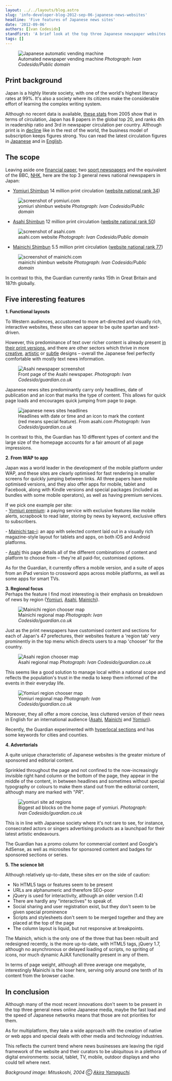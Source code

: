```yaml
---
layout: ../../layouts/blog.astro
slug: 'info-developer-blog-2012-sep-06-japanese-news-websites'
headline: 'Five features of Japanese news sites'
date: '2012-09-06'
authors: [Ivan Codesido]
standfirst: 'A brief look at the top three Japanese newspaper websites to see the current state of affairs and do a quick comparison with the Guardian website.<br /><br /><em>NB: if you open the Japanese pages in Google Chrome it will prompt you to have them translated into English. Hover over the images below to see the full image slide down.</em>'
tags: []
---
```



   <figure>
   <img alt="Japanese automatic vending machine" src="https://i.guim.co.uk/img/static/sys-images/Guardian/Pix/pictures/2012/9/5/1346855060281/japanese-vending-machine.jpg?width=620&quality=45&auto=format&fit=max&dpr=2&s=ad6cf24f413037a148ab3fb8fd3dfe2f" loading="lazy" />
   <figcaption>
     Automated newspaper vending machine
    <i>Photograph: Ivan Codesido/Public domain</i>
    </figcaption>
    </figure>

Print background
----------------

Japan is a highly literate society, with one of the world's highest literacy rates at 99%. It's also a society where its citizens make the considerable effort of learning the complex writing system.

Although no recent data is available, [these stats](http://en.wikipedia.org/wiki/List_of_newspapers_in_the_world_by_circulation) from 2005 show that in terms of circulation, Japan has 8 papers in the global top 20, and ranks 4th in readership ratio and 3rd in newspaper circulation per country. Although print is in [decline](http://www.japanfocus.org/-Peter-Alford/3318) like in the rest of the world, the business model of subscription keeps figures strong. You can read the latest circulation figures in [Japanese](http://adv.yomiuri.co.jp/yomiuri/busu/busu01a.html) and in [English](http://adv.yomiuri.co.jp/m-data/english/newspapers/index.html).

The scope
---------

Leaving aside one [financial paper](http://www.nikkei.com/), two [sport newspapers](http://www.sponichi.co.jp/) and the equivalent of the BBC, [NHK](http://www.nhk.or.jp/), here are the top 3 general news national newspapers in Japan:

*   [Yomiuri Shimbun](http://www.yomiuri.co.jp/) 14 million print circulation ([website national rank 34](http://www.alexa.com/siteinfo/yomiuri.co.jp))


   <figure>
   <img alt="screenshot of yomiuri.com" src="https://i.guim.co.uk/img/static/sys-images/Guardian/Pix/pictures/2012/9/7/1347008789858/Aviary_yomiuri-co-jp.png?width=620&quality=45&auto=format&fit=max&dpr=2&s=1ff4d51b7caa81e19cb6af8bcf99b421" loading="lazy" />
   <figcaption>
     yomiuri shimbun website
    <i>Photograph: Ivan Codesido/Public domain</i>
    </figcaption>
    </figure>

*   [Asahi Shimbun](http://www.asahi.com/) 12 million print circulation ([website national rank 50](http://www.alexa.com/siteinfo/asahi.com))


   <figure>
   <img alt="screenshot of asahi.com" src="https://i.guim.co.uk/img/static/sys-images/Guardian/Pix/pictures/2012/9/6/1346952546760/Aviary_asahi-com.png?width=620&quality=45&auto=format&fit=max&dpr=2&s=53c7008ace8d5414cb33494c1a88ef90" loading="lazy" />
   <figcaption>
     asahi.com website
    <i>Photograph: Ivan Codesido/Public domain</i>
    </figcaption>
    </figure>

*   [Mainichi Shimbun](http://mainichi.jp/index.html) 5.5 million print circulation ([website national rank 77](http://www.alexa.com/siteinfo/mainichi.jp))


   <figure>
   <img alt="screenshot of mainichi.com" src="https://i.guim.co.uk/img/static/sys-images/Guardian/Pix/pictures/2012/9/7/1347008875909/Aviary_mainichi-jp.png?width=620&quality=45&auto=format&fit=max&dpr=2&s=c6af4701b344a239932cf18a11ef117a" loading="lazy" />
   <figcaption>
     mainichi shimbun website
    <i>Photograph: Ivan Codesido/Public domain</i>
    </figcaption>
    </figure>

In contrast to this, the Guardian currently ranks 15th in Great Britain and 187th globally.

Five interesting features
-------------------------

**1\. Functional layouts**

To Western audiences, accustomed to more art-directed and visually rich, interactive websites, these sites can appear to be quite spartan and text-driven.

However, this predominance of text over richer content is already present [in their print versions](http://en.kiosko.net/jp/np/asahi_shimbun.html), and there are other sectors which thrive in more [creative](http://www.sal.ne.jp/), [artistic](http://www.hokusai.gr.jp/) or [subtle](http://www.ffffff.jp/) designs – overall the Japanese feel perfectly comfortable with mostly text news information.


   <figure>
   <img alt="Asahi newspaper screenshot" src="https://i.guim.co.uk/img/static/sys-images/Guardian/Pix/pictures/2012/9/10/1347297861494/print-asahi.png?width=620&quality=45&auto=format&fit=max&dpr=2&s=45be8eff59866bdf065b27dd0d65a14e" loading="lazy" />
   <figcaption>
     Front page of the Asahi newspaper.
    <i>Photograph: Ivan Codesido/guardian.co.uk</i>
    </figcaption>
    </figure>

Japanese news sites predominantly carry only headlines, date of publication and an icon that marks the type of content. This allows for quick page loads and encourages quick jumping from page to page.


   <figure>
   <img alt="japanese news sites headlines" src="https://i.guim.co.uk/img/static/sys-images/Guardian/Pix/pictures/2012/9/10/1347297540583/trails.png?width=620&quality=45&auto=format&fit=max&dpr=2&s=c423ca79807c65fb869b6ab1995445f5" loading="lazy" />
   <figcaption>
     Headlines with date or time and an icon to mark the content (red means special feature). From asahi.com
    <i>Photograph: Ivan Codesido/guardian.co.uk</i>
    </figcaption>
    </figure>

In contrast to this, the Guardian has 10 different types of content and the large size of the homepage accounts for a fair amount of all page impressions.

**2\. From WAP to app**

Japan was a world leader in the development of the mobile platform under WAP, and these sites are clearly optimised for fast rendering in smaller screens for quickly jumping between links. All three papers have mobile optimised versions, and they also offer apps for mobile, tablet and Facebook, along with Kindle versions and special packages (included as bundles with some mobile operators), as well as having premium services.

If we pick one example per site:  
\- [Yomiuri premium](http://premium.yomiuri.co.jp/html/pc/index.html): a paying service with exclusive features like mobile alerts, scrapbook to read later, storing by news by keyword, exclusive offers to subscribers.

\- [Mainichi tap-i](http://www.mainichi.co.jp/tap-i/about/): an app with selected content laid out in a visually rich magazine-style layout for tablets and apps, on both iOS and Android platforms.

\- [Asahi](http://digital.asahi.com/info/functions/index.html) this page details all of the different combinations of content and platform to choose from – they're all paid-for, customised options.

As for the Guardian, it currently offers a mobile version, and a suite of apps from an iPad version to crossword apps across mobile platforms, as well as some apps for smart TVs.

**3\. Regional focus**  
Perhaps the feature I find most interesting is their emphasis on breakdown of news by region ([Yomiuri](http://www.yomiuri.co.jp/e-japan/), [Asahi](http://mytown.asahi.com/), [Mainichi](http://mainichi.jp/area/)).


   <figure>
   <img alt="Mainichi region chooser map" src="https://i.guim.co.uk/img/static/sys-images/Guardian/Pix/pictures/2012/9/7/1347009623304/Aviary_mainichi-jp_region.png?width=620&quality=45&auto=format&fit=max&dpr=2&s=5db836e5fef1c9c6af337cf7de0f44bb" loading="lazy" />
   <figcaption>
     Mainichi regional map
    <i>Photograph: Ivan Codesido/guardian.co.uk</i>
    </figcaption>
    </figure>

Just as the print newspapers have customised content and sections for each of Japan's 47 prefectures, their websites feature a 'region tab' very prominently in the top menu which directs users to a map 'chooser' for the country.


   <figure>
   <img alt="Asahi region chooser map" src="https://i.guim.co.uk/img/static/sys-images/Guardian/Pix/pictures/2012/9/7/1347009653012/Aviary_mytown-asahi-com_region.png?width=620&quality=45&auto=format&fit=max&dpr=2&s=6a862ba7d3011209c476ac8725d1b0e3" loading="lazy" />
   <figcaption>
     Asahi regional map
    <i>Photograph: Ivan Codesido/guardian.co.uk</i>
    </figcaption>
    </figure>

This seems like a good solution to manage local within a national scope and reflects the population's trust in the media to keep them informed of the events in their everyday life.


   <figure>
   <img alt="Yomiuri region chooser map" src="https://i.guim.co.uk/img/static/sys-images/Guardian/Pix/pictures/2012/9/7/1347009678344/Aviary_yomiuri-co-jp_regions.png?width=620&quality=45&auto=format&fit=max&dpr=2&s=751f9789f04666af225c897c27afeafd" loading="lazy" />
   <figcaption>
     Yomiuri regional map
    <i>Photograph: Ivan Codesido/guardian.co.uk</i>
    </figcaption>
    </figure>

Moreover, they all offer a more concise, less cluttered version of their news in English for an international audience ([Asahi](http://ajw.asahi.com/), [Mainichi](http://mainichi.jp/english/) and [Yomiuri](http://www.yomiuri.co.jp/dy/)).

Recently, the Guardian experimented with [hyperlocal sections](http://www.guardian.co.uk/local) and has some keywords for cities and counties.

**4\. Advertorials**

A quite unique characteristic of Japanese websites is the greater mixture of sponsored and editorial content.

Sprinkled throughout the page and not confined to the now-increasingly invisible right hand column or the bottom of the page, they appear in the middle of the content, in between headlines and sometimes without special typography or colours to make them stand out from the editorial content, although many are marked with "_PR_".


   <figure>
   <img alt="yomiuri site ad regions" src="https://i.guim.co.uk/img/static/sys-images/Guardian/Pix/pictures/2012/9/10/1347299156136/yomiuri-ads.png?width=620&quality=45&auto=format&fit=max&dpr=2&s=f764b95a86a75169d77a6e09be958396" loading="lazy" />
   <figcaption>
     Biggest ad blocks on the home page of yomiuri.
    <i>Photograph: Ivan Codesido/guardian.co.uk</i>
    </figcaption>
    </figure>

This is in line with Japanese society where it's not rare to see, for instance, consecrated actors or singers advertising products as a launchpad for their latest artistic endeavours.

The Guardian has a promo column for commercial content and Google's AdSense, as well as microsites for sponsored content and badges for sponsored sections or series.

**5\. The science bit**

Although relatively up-to-date, these sites err on the side of caution:

*   No HTML5 tags or features seem to be present
*   URLs are alphanumeric and therefore SEO-poor
*   jQuery is used for interactivity, although an older version (1.4)
*   There are hardly any "interactives" to speak of.
*   Social sharing and user registration exist, but they don't seem to be given special prominence
*   Scripts and stylesheets don't seem to be merged together and they are placed at the top of the page
*   The column layout is liquid, but not responsive at breakpoints.

The Mainich, which is the only one of the three that has been rebuilt and redesigned recently, is the more up-to-date, with HTML5 tags, jQuery 1.7, although no asynchronous or delayed loading of scripts, no spriting of icons, nor much dynamic AJAX functionality present in any of them.

In terms of page weight, although all three average one megabyte, interestingly Mainichi is the loser here, serving only around one tenth of its content from the browser cache.

In conclusion
-------------

Although many of the most recent innovations don't seem to be present in the top three general news online Japanese media, maybe the fast load and the speed of Japanese networks means that those are not priorities for them.

As for multiplatform, they take a wide approach with the creation of native or web apps and special deals with other media and technology industries.

This reflects the current trend where news businesses are leaving the rigid framework of the website and their curators to be ubiquitous in a plethora of digital environments: social, tablet, TV, mobile, outdoor displays and who could tell where next.

_Background image: Mituskoshi, 2004 Ⓒ [Akira Yamaguchi](https://www.google.co.uk/search?q=akira+yamaguchi)._
